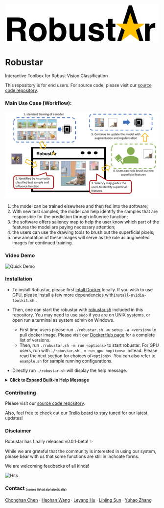 ![Logo](readme_support/logo_long.png "logo")

# Robustar
Interactive Toolbox for Robust Vision Classification

This repository is for end users. For source code, please visit our [source code repository](https://github.com/HaohanWang/Robustar_implementation). 

### Main Use Case (Workflow): 

![workflow](readme_support/RobustarFunction.png "workflow")

1.	the model can be trained elsewhere and then fed into the software; 
2.	With new test samples, the model can help identify the samples that are responsible for the prediction through influence function; 
3.	the software offers saliency map to help the user know which part of the features the model are paying necessary attention; 
4.	the users can use the drawing tools to brush out the superficial pixels; 
5.	new annotation of these images will serve as the role as augmented images for continued training.

### Video Demo

![Quick Demo](readme_support/simpleDemoOld.gif "demo")

### Installation 

- To install Robustar, please first [intall Docker](https://docs.docker.com/engine/install/) locally. If you wish to use GPU, please install a few more dependencies with`install-nvidia-toolkit.sh` .
- Then, one can start the robustar with [robustar.sh](https://github.com/HaohanWang/Robustar/blob/main/robustar.sh?raw=1) included in this repository.  You may need to use `sudo` if you are on UNIX systems, or open run a terminal as system admin on Windows.

  - First time users please run `./robustar.sh -m setup -a <version>` to pull docker image. Please visit our [DockerHub page](https://hub.docker.com/repository/docker/paulcccccch/robustar) for a complete list of versions.
  - Then, run `./robustar.sh -m run <options>` to start robustar.  For GPU users, run with `./robustar.sh -m run_gpu <options>` instead. Please read the next section for choices of`<options>`. You can also refer to `example.sh` for sample running configurations.

- Directly run `./robustar.sh` will display the help message. 

<details>
  <summary><b>Click to Expand Built-in Help Message</b></summary>

  > Help documentation for robustar.
> 
> Basic usage: robustar -m [command] [options]
> 
> [command] can be one of the following: setup, run.
> 
> setup will prepare and pull the docker image, and create a new container for it.
> 
> run will start to run the system.
> 
> Command line switches [options] are optional. The following switches are recognized.  
> -p  --Sets the value for the port docker forwards to. Default is 8000.  
> -a  --Sets the value for the tag of the image. Default is latest.  
> -n  --Sets the value for the name of the docker container. Default is robustar.  
> -t  --Sets the path of training images folder. Currently only supports the PyTorch DataLoader folder structure as following  
> -----images/  
> ----------dogs/  
> ---------------1.png  
> ---------------2.png  
> ----------cats/  
> ---------------adc.png  
> ---------------eqx.png  
> -e  --Sets the path of testing images folder. Currently only supports the PyTorch DataLoader folder structure  
> -i  --Sets the path of the calculation result of the influence function.  
> -c  --Sets the path of model check points folder.  
> -o  --Sets the path of configuration file. Default is configs.json.  
> -h  --Displays this help message. No further functions are performed.  

</details>



### Contributing

Please visit our [source code repository](https://github.com/HaohanWang/Robustar_implementation). 

Also, feel free to check out our [Trello board](https://trello.com/b/7xCpD30K/robustar) to stay tuned for our latest updates!



### Disclaimer

Robustar has finally released v0.0.1-beta! :sparkles:

While we are grateful that the community is interested in using our system, please bear with us that some functions are still in inchoate forms. 

We are welcoming feedbacks of all kinds! 

![Hits](https://hitcounter.pythonanywhere.com/count/tag.svg?url=https%3A%2F%2Fgithub.com%2FHaohanWang%2FRobustar)

### Contact  <sub><sup><sub>(names listed alphabetically)</sup></sub></sup>

[Chonghan Chen](https://github.com/PaulCCCCCCH)
&middot; 
[Haohan Wang](http://www.cs.cmu.edu/~haohanw/) 
&middot; 
[Leyang Hu](mailto:leonleyanghu@gmail.com)
&middot; 
[Linjing Sun](https://github.com/scyls)
&middot; 
[Yuhao Zhang](mailto:yhao.zhang98@gmail.com)

